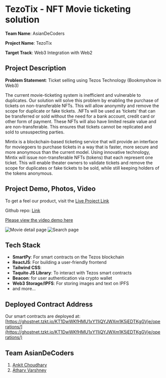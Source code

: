 # TezoTix - NFT Movie ticketing solution
**Team Name**: AsianDeCoders

**Project Name**: TezoTix

**Target Track**: Web3 Integration with Web2

## Project Description
**Problem Statement**: Ticket selling using Tezos Technology (Bookmyshow in Web3)

The current movie-ticketing system is inefficient and vulnerable to duplicates. Our solution will solve this problem by enabling the purchase of tickets on non-transferable NFTs. This will allow anonymity and remove the scope for duplicate or fake tickets. .NFTs will be used as ‘tickets’ that can be transferred or sold without the need for a bank account, credit card or other form of payment. These NFTs will also have limited resale value and are non-transferable. This ensures that tickets cannot be replicated and sold to unsuspecting parties.

Mintix is a blockchain-based ticketing service that will provide an interface for moviegoers to purchase tickets in a way that is faster, more secure and more anonymous than the current model. Using innovative technology, Mintix will issue non-transferable NFTs (tokens) that each represent one ticket. This will enable theater owners to validate tickets and remove the scope for duplicates or fake tickets to be sold, while still keeping holders of the tokens anonymous.

## Project Demo, Photos, Video
To get a feel our product, visit the [Live Project Link](https://tez-asia-2k23-idev2n0gf-ankit7241.vercel.app/)

Github repo: [Link](https://github.com/ankit7241/TezAsia-2k23)

[Please view the video demo here](https://drive.google.com/file/d/12jNgCGF5A35oOTt3FqBbdfr-BER42IMB/view?usp=sharing)

![Movie detail page](https://github.com/ankit7241/TezAsia-2k23/assets/97945699/5fafd877-1ffd-405b-8465-693306c442ce)
![Search page](https://github.com/ankit7241/TezAsia-2k23/assets/97945699/f4ddc9ba-179e-491b-9c00-624180338227)

## Tech Stack
- **SmartPy**: For smart contracts on the Tezos blockchain
- **ReactJS**: For building a user-friendly frontend
- **Tailwind CSS**: 
- **Taquito JS Library**: To interact with Tezos smart contracts
- **Beacon**: for user authentication via crypto wallet
- **Web3 Storage/IPFS**: For storing images and text on IPFS
- and more...

## Deployed Contract Address
Our smart contracts are deployed at: [https://ghostnet.tzkt.io/KT1DwWKfHMU1xY11jQYJWXm1K5jEDTKgGVje/operations/](https://ghostnet.tzkt.io/KT1DwWKfHMU1xY11jQYJWXm1K5jEDTKgGVje/operations/)

## Team AsianDeCoders
1) [Ankit Choudhary](https://twitter.com/ankit7241)
2) [Atharv Varshney](https://twitter.com/Atharvvarshney7)
